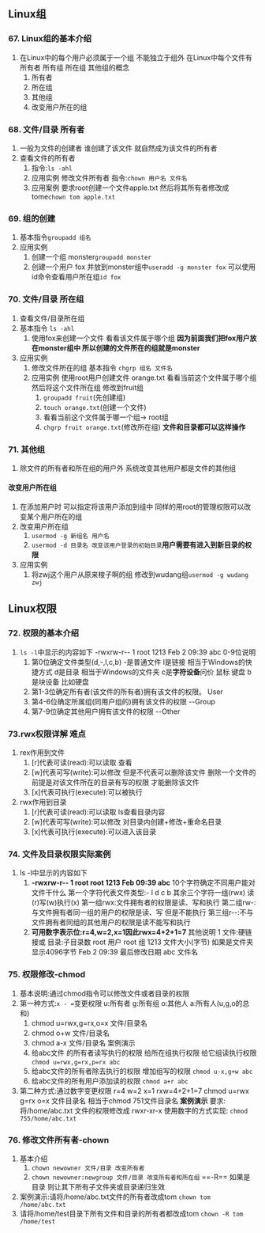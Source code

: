 ## Linux组

### 67. Linux组的基本介绍
1. 在Linux中的每个用户必须属于一个组 不能独立于组外 在Linux中每个文件有所有者 所有组 所在组 其他组的概念
    1. 所有者
    2. 所在组
    3. 其他组
    4. 改变用户所在的组

### 68. 文件/目录 所有者
1. 一般为文件的创建者 谁创建了该文件 就自然成为该文件的所有者
2. 查看文件的所有者
    1. 指令:`ls -ahl`
    2. 应用实例 修改文件所有者 指令:`chown 用户名 文件名`
    3. 应用案例 要求root创建一个文件apple.txt 然后将其所有者修改成 tome`chown tom apple.txt`

### 69. 组的创建
1. 基本指令`groupadd 组名`
2. 应用实例
    1. 创建一个组 monster`groupadd monster`
    2. 创建一个用户 fox 并放到monster组中`useradd -g monster fox` 可以使用id命令查看用户所在组`id fox `

### 70. 文件/目录 所在组
1. 查看文件/目录所在组
2. 基本指令 `ls -ahl`
    1. 使用fox来创建一个文件 看看该文件属于哪个组 **因为前面我们把fox用户放在monster组中 所以创建的文件所在的组就是monster**
3. 应用实例
    1. 修改文件所在的组 基本指令 `chgrp 组名 文件名`
    2. 应用实例 使用root用户创建文件 orange.txt 看看当前这个文件属于哪个组 然后将这个文件所在组 修改到fruit组
        1. `groupadd fruit`(先创建组)
        2.  `touch orange.txt`(创建一个文件)
        3. 看看当前这个文件属于哪一个组-> root组
        4. `chgrp fruit orange.txt`(修改所在组)
**文件和目录都可以这样操作**

### 71. 其他组
1. 除文件的所有者和所在组的用户外 系统改变其他用户都是文件的其他组
#### 改变用户所在组
1. 在添加用户时 可以指定将该用户添加到组中 同样的用root的管理权限可以改变某个用户所在的组
2. 改变用户所在组
    1. `usermod -g 新组名 用户名`
    2. `usermod -d 目录名 改变该用户登录的初始目录`**用户需要有进入到新目录的权限**
3. 应用实例
    1. 将zwj这个用户从原来梭子啊的组 修改到wudang组`usermod -g wudang zwj`

## Linux权限

### 72. 权限的基本介绍
1. `ls -l`中显示的内容如下
    -rwxrw-r-- 1 root 1213 Feb 2 09:39 abc
    0-9位说明
    1. 第0位确定文件类型(d,-,l,c,b)
        -是普通文件
        l是链接 相当于Windows的快捷方式
        d是目录 相当于Windows的文件夹
        c是**字符设备**问价 鼠标 键盘
        b是块设备 比如硬盘
    2. 第1-3位确定所有者(该文件的所有者)拥有该文件的权限。 User
    3. 第4-6位确定所属组(同用户组的)拥有该文件的权限 --Group
    4. 第7-9位确定其他用户拥有该文件的权限 --Other

### 73.rwx权限详解 难点
1. rex作用到文件
    1. [r]代表可读(read):可以读取 查看
    2. [w]代表可写(write):可以修改 但是不代表可以删除该文件 删除一个文件的前提是对该文件所在的目录有写的权限 才能删除该文件
    3. [x]代表可执行(execute):可以被执行
2. rwx作用到目录
    1. [r]代表可读(read):可以读取 ls查看目录内容
    2. [w]代表可写(write):可以修改 对目录内创建+修改+重命名目录
    3. [x]代表可执行(execute):可以进入该目录

### 74. 文件及目录权限实际案例
1. ls -l中显示的内容如下
    1. **-rwxrw-r-- 1 root root 1213 Feb 09:39 abc**
    10个字符确定不同用户能对文件干什么
    第一个字符代表文件类型:- l d c b
    其余三个字符一组(rwx) 读(r)写(w)执行(x)
    第一组rwx:文件拥有者的权限是读、写和执行
    第二组rw-:与文件拥有者同一组的用户的权限是读、写 但是不能执行
    第三组r--:不与文件拥有者同组的其他用户的权限是读不能写和执行
    2. **可用数字表示位:r=4,w=2,x=1因此rwx=4+2+1=7**
    其他说明
    1           文件:硬链接或 目录:子目录数
    root        用户
    root        组
    1213        文件大小(字节) 如果是文件夹 显示4096字节
    Feb 2 09:39 最后修改日期
    abc         文件名

### 75. 权限修改-chmod
1. 基本说明:通过chmod指令可以修改文件或者目录的权限
2. 第一种方式:`x - =`变更权限
    u:所有者 g:所有组 o:其他人 a:所有人(u,g,o的总和)
    1. chmod u=rwx,g=rx,o=x 文件/目录名
    2. chmod o+w 文件/目录名
    3. chmod a-x 文件/目录名
    案例演示
    1. 给abc文件 的所有者读写执行的权限 给所在组执行权限 给它组读执行权限
    `chmod u=rwx,g=rx,p=rx abc`
    2. 给abc文件的所有者除去执行的权限 增加组写的权限
    `chmod u-x,g+w abc`
    3. 给abc文件的所有用户添加读的权限
    `chmod a+r abc`
3. 第二种方式:通过数字变更权限
    r=4 w=2 x=1 rxw=4+2+1=7
    chmod u=rwx g=rx o=x 文件目录名
    相当于chmod 751文件目录名
    **案例演示**
    要求:将/home/abc.txt 文件的权限修改成 rwxr-xr-x 使用数字的方式实现:
    `chmod 755/home/abc.txt`

### 76. 修改文件所有者-chown
1. 基本介绍
    1. `chown newowner 文件/目录 改变所有者`
    2. `chown newowner:newgroup 文件/目录 改变所有者和所在组`
    ==-R==  如果是目录 则让其下所有子文件夹或目录递归生效
2. 案例演示:请将/home/abc.txt文件的所有者改成tom
`chown tom /home/abc.txt`
3. 请将/home/test目录下所有文件和目录的所有者都改成tom
`chown -R tom /home/test`
